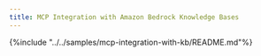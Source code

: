 ```yaml
---
title: MCP Integration with Amazon Bedrock Knowledge Bases
---
```


{%include "../../samples/mcp-integration-with-kb/README.md"%}

